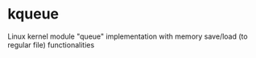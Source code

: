 # kqueue
Linux kernel module "queue" implementation with memory save/load (to regular file) functionalities
